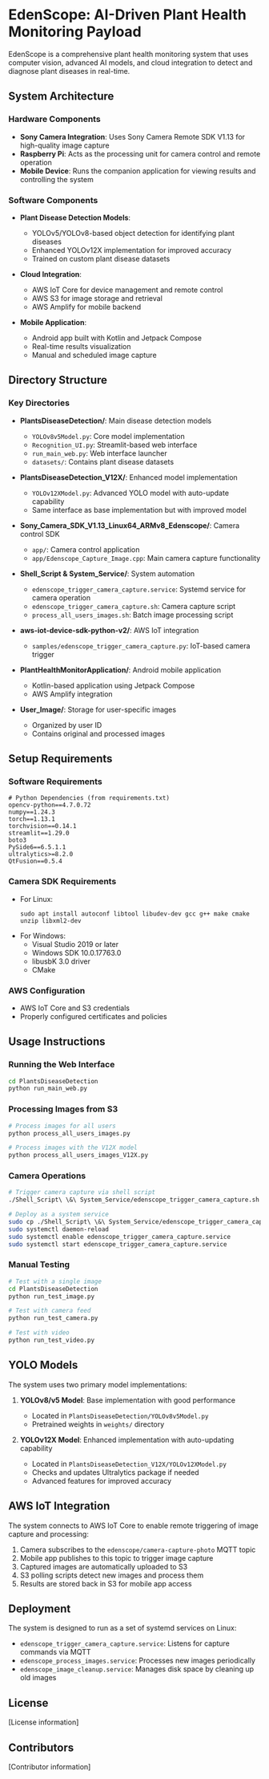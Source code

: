 # EdenScope: AI-Driven Plant Health Monitoring Payload

EdenScope is a comprehensive plant health monitoring system that uses computer vision, advanced AI models, and cloud integration to detect and diagnose plant diseases in real-time.

## System Architecture

### Hardware Components
- **Sony Camera Integration**: Uses Sony Camera Remote SDK V1.13 for high-quality image capture
- **Raspberry Pi**: Acts as the processing unit for camera control and remote operation
- **Mobile Device**: Runs the companion application for viewing results and controlling the system

### Software Components
- **Plant Disease Detection Models**: 
  - YOLOv5/YOLOv8-based object detection for identifying plant diseases
  - Enhanced YOLOv12X implementation for improved accuracy
  - Trained on custom plant disease datasets

- **Cloud Integration**:
  - AWS IoT Core for device management and remote control
  - AWS S3 for image storage and retrieval
  - AWS Amplify for mobile backend

- **Mobile Application**: 
  - Android app built with Kotlin and Jetpack Compose
  - Real-time results visualization
  - Manual and scheduled image capture

## Directory Structure

### Key Directories
- **PlantsDiseaseDetection/**: Main disease detection models
  - `YOLOv8v5Model.py`: Core model implementation
  - `Recognition_UI.py`: Streamlit-based web interface
  - `run_main_web.py`: Web interface launcher
  - `datasets/`: Contains plant disease datasets

- **PlantsDiseaseDetection_V12X/**: Enhanced model implementation
  - `YOLOv12XModel.py`: Advanced YOLO model with auto-update capability
  - Same interface as base implementation but with improved model

- **Sony_Camera_SDK_V1.13_Linux64_ARMv8_Edenscope/**: Camera control SDK
  - `app/`: Camera control application
  - `app/Edenscope_Capture_Image.cpp`: Main camera capture functionality

- **Shell_Script & System_Service/**: System automation
  - `edenscope_trigger_camera_capture.service`: Systemd service for camera operation
  - `edenscope_trigger_camera_capture.sh`: Camera capture script
  - `process_all_users_images.sh`: Batch image processing script

- **aws-iot-device-sdk-python-v2/**: AWS IoT integration
  - `samples/edenscope_trigger_camera_capture.py`: IoT-based camera trigger

- **PlantHealthMonitorApplication/**: Android mobile application
  - Kotlin-based application using Jetpack Compose
  - AWS Amplify integration

- **User_Image/**: Storage for user-specific images
  - Organized by user ID
  - Contains original and processed images

## Setup Requirements

### Software Requirements
```
# Python Dependencies (from requirements.txt)
opencv-python==4.7.0.72
numpy==1.24.3
torch==1.13.1
torchvision==0.14.1
streamlit==1.29.0
boto3
PySide6==6.5.1.1
ultralytics>=8.2.0
QtFusion==0.5.4
```

### Camera SDK Requirements
- For Linux:
  ```
  sudo apt install autoconf libtool libudev-dev gcc g++ make cmake unzip libxml2-dev
  ```
- For Windows:
  - Visual Studio 2019 or later
  - Windows SDK 10.0.17763.0
  - libusbK 3.0 driver
  - CMake

### AWS Configuration
- AWS IoT Core and S3 credentials
- Properly configured certificates and policies

## Usage Instructions

### Running the Web Interface
```bash
cd PlantsDiseaseDetection
python run_main_web.py
```

### Processing Images from S3
```bash
# Process images for all users
python process_all_users_images.py

# Process images with the V12X model
python process_all_users_images_V12X.py
```

### Camera Operations
```bash
# Trigger camera capture via shell script
./Shell_Script\ \&\ System_Service/edenscope_trigger_camera_capture.sh

# Deploy as a system service
sudo cp ./Shell_Script\ \&\ System_Service/edenscope_trigger_camera_capture.service /etc/systemd/system/
sudo systemctl daemon-reload
sudo systemctl enable edenscope_trigger_camera_capture.service
sudo systemctl start edenscope_trigger_camera_capture.service
```

### Manual Testing
```bash
# Test with a single image
cd PlantsDiseaseDetection
python run_test_image.py

# Test with camera feed
python run_test_camera.py

# Test with video
python run_test_video.py
```

## YOLO Models

The system uses two primary model implementations:

1. **YOLOv8/v5 Model**: Base implementation with good performance
   - Located in `PlantsDiseaseDetection/YOLOv8v5Model.py`
   - Pretrained weights in `weights/` directory

2. **YOLOv12X Model**: Enhanced implementation with auto-updating capability
   - Located in `PlantsDiseaseDetection_V12X/YOLOv12XModel.py`
   - Checks and updates Ultralytics package if needed
   - Advanced features for improved accuracy

## AWS IoT Integration

The system connects to AWS IoT Core to enable remote triggering of image capture and processing:

1. Camera subscribes to the `edenscope/camera-capture-photo` MQTT topic
2. Mobile app publishes to this topic to trigger image capture
3. Captured images are automatically uploaded to S3 
4. S3 polling scripts detect new images and process them
5. Results are stored back in S3 for mobile app access

## Deployment

The system is designed to run as a set of systemd services on Linux:

- `edenscope_trigger_camera_capture.service`: Listens for capture commands via MQTT
- `edenscope_process_images.service`: Processes new images periodically
- `edenscope_image_cleanup.service`: Manages disk space by cleaning up old images

## License

[License information]

## Contributors

[Contributor information]